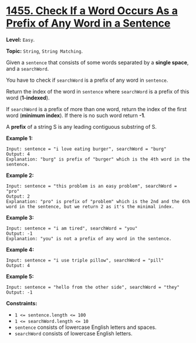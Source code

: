 # [1455. Check If a Word Occurs As a Prefix of Any Word in a Sentence](https://leetcode.com/problems/check-if-a-word-occurs-as-a-prefix-of-any-word-in-a-sentence/)

**Level:** `Easy`.

**Topic:** `String`, `String Matching`.

Given a `sentence` that consists of some words separated by a **single space**, and a `searchWord`.

You have to check if `searchWord` is a prefix of any word in `sentence`.

Return the index of the word in `sentence` where `searchWord` is a prefix of this word (**1-indexed**).

If `searchWord` is a prefix of more than one word, return the index of the first word (**minimum index**). If there is no such word return **-1**.

A **prefix** of a string S is any leading contiguous substring of S.

**Example 1:**

```
Input: sentence = "i love eating burger", searchWord = "burg"
Output: 4
Explanation: "burg" is prefix of "burger" which is the 4th word in the sentence.
```

**Example 2:**

```
Input: sentence = "this problem is an easy problem", searchWord = "pro"
Output: 2
Explanation: "pro" is prefix of "problem" which is the 2nd and the 6th word in the sentence, but we return 2 as it's the minimal index.
```

**Example 3:**

```
Input: sentence = "i am tired", searchWord = "you"
Output: -1
Explanation: "you" is not a prefix of any word in the sentence.
```

**Example 4:**

```
Input: sentence = "i use triple pillow", searchWord = "pill"
Output: 4
```

**Example 5:**

```
Input: sentence = "hello from the other side", searchWord = "they"
Output: -1
```

**Constraints:**

-   `1 <= sentence.length <= 100`
-   `1 <= searchWord.length <= 10`
-   `sentence` consists of lowercase English letters and spaces.
-   `searchWord` consists of lowercase English letters.
